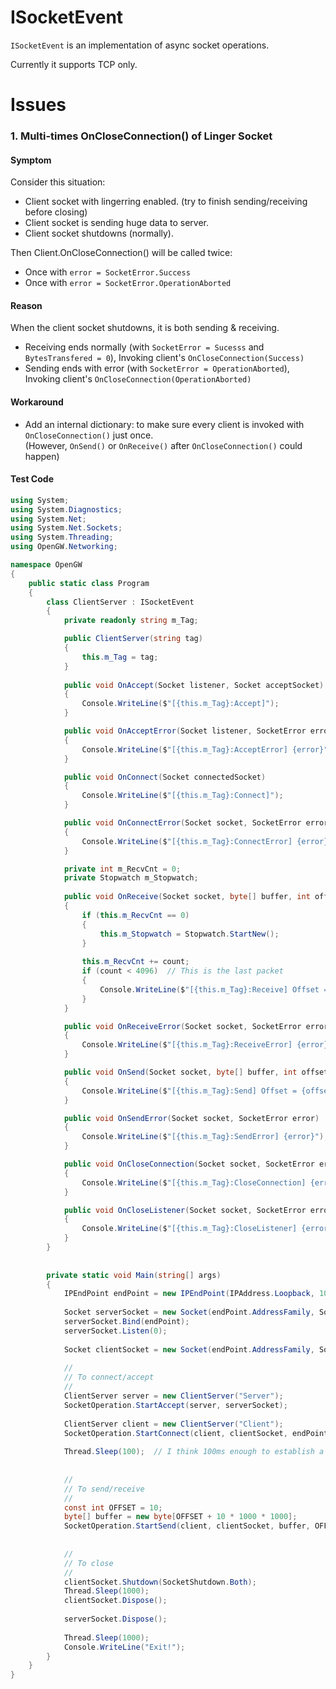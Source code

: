 
# ISocketEvent
`ISocketEvent` is an implementation of async socket operations.

Currently it supports TCP only.

# Issues

### 1. Multi-times OnCloseConnection() of Linger Socket

#### Symptom
Consider this situation:
- Client socket with lingerring enabled.
  (try to finish sending/receiving before closing)
- Client socket is sending huge data to server.
- Client socket shutdowns (normally).

Then Client.OnCloseConnection() will be called twice:
- Once with `error = SocketError.Success`
- Once with `error = SocketError.OperationAborted`

#### Reason
When the client socket shutdowns, it is both sending & receiving.
- Receiving ends normally (with `SocketError = Sucesss` and 
  `BytesTransfered = 0`), Invoking client's `OnCloseConnection(Success)`
- Sending ends with error (with `SocketError = OperationAborted`), 
  Invoking client's `OnCloseConnection(OperationAborted)`

#### Workaround
- Add an internal dictionary: to make sure every client is 
  invoked with `OnCloseConnection()` just once. 
  <br>(However, `OnSend()` or `OnReceive()` after `OnCloseConnection()` could happen)

#### Test Code

````csharp
using System;
using System.Diagnostics;
using System.Net;
using System.Net.Sockets;
using System.Threading;
using OpenGW.Networking;

namespace OpenGW
{
    public static class Program
    {
        class ClientServer : ISocketEvent
        {
            private readonly string m_Tag;

            public ClientServer(string tag)
            {
                this.m_Tag = tag;
            }
            
            public void OnAccept(Socket listener, Socket acceptSocket)
            {
                Console.WriteLine($"[{this.m_Tag}:Accept]");
            }

            public void OnAcceptError(Socket listener, SocketError error)
            {
                Console.WriteLine($"[{this.m_Tag}:AcceptError] {error}");
            }

            public void OnConnect(Socket connectedSocket)
            {
                Console.WriteLine($"[{this.m_Tag}:Connect]");
            }

            public void OnConnectError(Socket socket, SocketError error)
            {
                Console.WriteLine($"[{this.m_Tag}:ConnectError] {error}");
            }

            private int m_RecvCnt = 0;
            private Stopwatch m_Stopwatch;
            
            public void OnReceive(Socket socket, byte[] buffer, int offset, int count)
            {
                if (this.m_RecvCnt == 0)
                {
                    this.m_Stopwatch = Stopwatch.StartNew();
                }
                
                this.m_RecvCnt += count;
                if (count < 4096)  // This is the last packet
                {
                    Console.WriteLine($"[{this.m_Tag}:Receive] Offset = {offset}, Count = {count}, Total = {this.m_RecvCnt}, Time = {this.m_Stopwatch.Elapsed}");
                }
            }

            public void OnReceiveError(Socket socket, SocketError error)
            {
                Console.WriteLine($"[{this.m_Tag}:ReceiveError] {error}");
            }

            public void OnSend(Socket socket, byte[] buffer, int offset, int count)
            {
                Console.WriteLine($"[{this.m_Tag}:Send] Offset = {offset}, Count = {count}");
            }

            public void OnSendError(Socket socket, SocketError error)
            {
                Console.WriteLine($"[{this.m_Tag}:SendError] {error}");
            }

            public void OnCloseConnection(Socket socket, SocketError error)
            {
                Console.WriteLine($"[{this.m_Tag}:CloseConnection] {error}");
            }

            public void OnCloseListener(Socket socket, SocketError error)
            {
                Console.WriteLine($"[{this.m_Tag}:CloseListener] {error}");
            }
        }
        
        
        private static void Main(string[] args)
        {
            IPEndPoint endPoint = new IPEndPoint(IPAddress.Loopback, 10256);
            
            Socket serverSocket = new Socket(endPoint.AddressFamily, SocketType.Stream, ProtocolType.Tcp);
            serverSocket.Bind(endPoint);
            serverSocket.Listen(0);
            
            Socket clientSocket = new Socket(endPoint.AddressFamily, SocketType.Stream, ProtocolType.Tcp);
            
            //
            // To connect/accept
            //
            ClientServer server = new ClientServer("Server");
            SocketOperation.StartAccept(server, serverSocket);
                        
            ClientServer client = new ClientServer("Client");
            SocketOperation.StartConnect(client, clientSocket, endPoint);
            
            Thread.Sleep(100);  // I think 100ms enough to establish a TCP connection
            
            
            //
            // To send/receive
            //
            const int OFFSET = 10;
            byte[] buffer = new byte[OFFSET + 10 * 1000 * 1000];
            SocketOperation.StartSend(client, clientSocket, buffer, OFFSET, buffer.Length - OFFSET);
            
            
            //
            // To close
            //
            clientSocket.Shutdown(SocketShutdown.Both);            
            Thread.Sleep(1000);
            clientSocket.Dispose();
            
            serverSocket.Dispose();
            
            Thread.Sleep(1000);
            Console.WriteLine("Exit!");
        }
    }
}
````
